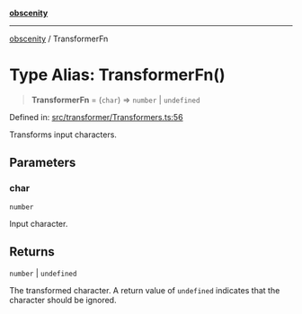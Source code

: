 [**obscenity**](../README.md)

***

[obscenity](../README.md) / TransformerFn

# Type Alias: TransformerFn()

> **TransformerFn** = (`char`) => `number` \| `undefined`

Defined in: [src/transformer/Transformers.ts:56](https://github.com/jo3-l/obscenity/blob/df55df57c9cde0cfef01d92ac049af8e5d6ff36a/src/transformer/Transformers.ts#L56)

Transforms input characters.

## Parameters

### char

`number`

Input character.

## Returns

`number` \| `undefined`

The transformed character. A return value of `undefined` indicates
that the character should be ignored.
